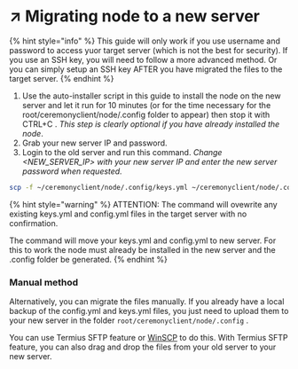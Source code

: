 # ↗️ Migrating node to a new server

{% hint style="info" %}
This guide will only work if you use username and password to access yuor target server (which is not the best for security). If you use an SSH key, you will need to follow a more advanced method. Or you can simply setup an SSH key AFTER you have migrated the files to the target server.
{% endhint %}

1. Use the auto-installer script in this guide to install the node on the new server and let it run for 10 minutes (or for the time necessary for the root/ceremonyclient/node/.config folder to appear) then stop it with CTRL+C . _This step is clearly optional if you have already installed the node_.
2. Grab your new server IP and password.
3. Login to the old server and run this command. _Change \<NEW\_SERVER\_IP> with your new server IP and enter the new server password when requested._

```bash
scp -f ~/ceremonyclient/node/.config/keys.yml ~/ceremonyclient/node/.config/config.yml root@<NEW_SERVER_IP>:/root/ceremonyclient/node/.config/
```

{% hint style="warning" %}
ATTENTION: The command will ovewrite any existing keys.yml and config.yml files in the target server with no confirmation.

The command will move your keys.yml and config.yml to new server. For this to work the node must already be installed in the new server and the .config folder be generated.
{% endhint %}

### Manual method

Alternatively, you can migrate the files manually. If you already have a local backup of the config.yml and keys.yml files, you just need to upload them to your new server in the folder `root/ceremonyclient/node/.config` .&#x20;

You can use Termius SFTP feature or  [WinSCP](https://winscp.net/eng/index.php) to do this. With Termius SFTP feature, you can also drag and drop the files from your old server to your new server.
